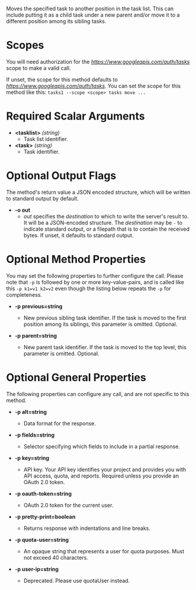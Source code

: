 Moves the specified task to another position in the task list. This can include putting it as a child task under a new parent and/or move it to a different position among its sibling tasks.
# Scopes

You will need authorization for the *https://www.googleapis.com/auth/tasks* scope to make a valid call.

If unset, the scope for this method defaults to *https://www.googleapis.com/auth/tasks*.
You can set the scope for this method like this: `tasks1 --scope <scope> tasks move ...`
# Required Scalar Arguments
* **&lt;tasklist&gt;** *(string)*
    - Task list identifier.
* **&lt;task&gt;** *(string)*
    - Task identifier.

# Optional Output Flags

The method's return value a JSON encoded structure, which will be written to standard output by default.

* **-o out**
    - *out* specifies the *destination* to which to write the server's result to.
      It will be a JSON-encoded structure.
      The *destination* may be `-` to indicate standard output, or a filepath that is to contain the received bytes.
      If unset, it defaults to standard output.
# Optional Method Properties

You may set the following properties to further configure the call. Please note that `-p` is followed by one 
or more key-value-pairs, and is called like this `-p k1=v1 k2=v2` even though the listing below repeats the
`-p` for completeness.

* **-p previous=string**
    - New previous sibling task identifier. If the task is moved to the first position among its siblings, this parameter is omitted. Optional.

* **-p parent=string**
    - New parent task identifier. If the task is moved to the top level, this parameter is omitted. Optional.

# Optional General Properties

The following properties can configure any call, and are not specific to this method.

* **-p alt=string**
    - Data format for the response.

* **-p fields=string**
    - Selector specifying which fields to include in a partial response.

* **-p key=string**
    - API key. Your API key identifies your project and provides you with API access, quota, and reports. Required unless you provide an OAuth 2.0 token.

* **-p oauth-token=string**
    - OAuth 2.0 token for the current user.

* **-p pretty-print=boolean**
    - Returns response with indentations and line breaks.

* **-p quota-user=string**
    - An opaque string that represents a user for quota purposes. Must not exceed 40 characters.

* **-p user-ip=string**
    - Deprecated. Please use quotaUser instead.

